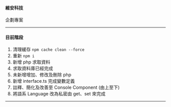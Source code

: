 #### 維安科技

企劃專案

---

#### 目前階段

1. 清理緩存 `npm cache clean --force`
2. 重新 `npm i`
3. 新增 php 求取資料
4. 求取資料庫已經完成
5. 未新增增加、修改及刪除 php
6. 新增 interface.ts 完成變數定義
7. 註釋、簡化及改善至 Console Component (由上至下)
8. 將語系 Language 改為私密由 get、set 來完成

---
